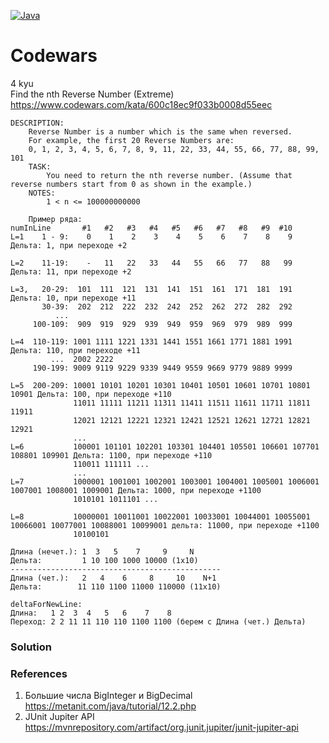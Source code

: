 [![Java](https://img.shields.io/badge/Java-E43222??style=for-the-badge&logo=java&logoColor=FFFFFF)](https://java.com/)

# Codewars
4 kyu <br>
Find the nth Reverse Number (Extreme) https://www.codewars.com/kata/600c18ec9f033b0008d55eec
```
DESCRIPTION:
    Reverse Number is a number which is the same when reversed.
    For example, the first 20 Reverse Numbers are:
    0, 1, 2, 3, 4, 5, 6, 7, 8, 9, 11, 22, 33, 44, 55, 66, 77, 88, 99, 101
    TASK:
        You need to return the nth reverse number. (Assume that reverse numbers start from 0 as shown in the example.)
    NOTES:
        1 < n <= 100000000000
    
    Пример ряда:
numInLine       #1   #2   #3   #4   #5   #6   #7   #8   #9  #10
L=1    1 - 9:    0    1    2    3    4    5    6    7    8    9 Дельта: 1, при переходе +2

L=2    11-19:    -   11   22   33   44   55   66   77   88   99 Дельта: 11, при переходе +2

L=3,   20-29:  101  111  121  131  141  151  161  171  181  191 Дельта: 10, при переходе +11 
       30-39:  202  212  222  232  242  252  262  272  282  292    
          ...
     100-109:  909  919  929  939  949  959  969  979  989  999    
       
L=4  110-119: 1001 1111 1221 1331 1441 1551 1661 1771 1881 1991 Дельта: 110, при переходе +11 
         ...  2002 2222 
     190-199: 9009 9119 9229 9339 9449 9559 9669 9779 9889 9999    
      
L=5  200-209: 10001 10101 10201 10301 10401 10501 10601 10701 10801 10901 Дельта: 100, при переходе +110
              11011 11111 11211 11311 11411 11511 11611 11711 11811 11911 
              12021 12121 12221 12321 12421 12521 12621 12721 12821 12921 
              ...
L=6           100001 101101 102201 103301 104401 105501 106601 107701 108801 109901 Дельта: 1100, при переходе +110
              110011 111111 ...
              ...
L=7           1000001 1001001 1002001 1003001 1004001 1005001 1006001 1007001 1008001 1009001 Дельта: 1000, при переходе +1100 
              1010101 1011101 ...
              
L=8           10000001 10011001 10022001 10033001 10044001 10055001 10066001 10077001 10088001 10099001 дельта: 11000, при переходе +1100
              10100101

Длина (нечет.): 1  3   5    7     9     N        
Дельта:         1 10 100 1000 10000 (1x10)
-----------------------------------------------              
Длина (чет.):   2   4    6     8     10    N+1         
Дельта:        11 110 1100 11000 110000 (11x10)

deltaForNewLine:
Длина:   1 2  3  4   5   6    7    8  
Переход: 2 2 11 11 110 110 1100 1100 (берем с Длина (чет.) Дельта)

```
### Solution

### References
1. Большие числа BigInteger и BigDecimal https://metanit.com/java/tutorial/12.2.php
2. JUnit Jupiter API https://mvnrepository.com/artifact/org.junit.jupiter/junit-jupiter-api

